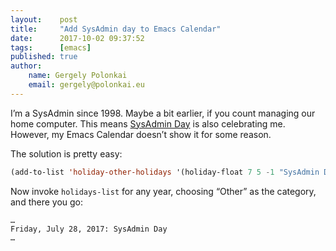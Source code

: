 ```yaml
---
layout:    post
title:     "Add SysAdmin day to Emacs Calendar"
date:      2017-10-02 09:37:52
tags:      [emacs]
published: true
author:
    name: Gergely Polonkai
    email: gergely@polonkai.eu
---
```

I’m a SysAdmin since 1998.  Maybe a bit earlier, if you count managing our home computer.  This
means [SysAdmin Day](http://sysadminday.com/) is also celebrating me.  However, my Emacs Calendar
doesn’t show it for some reason.

The solution is pretty easy:

``` lisp
(add-to-list 'holiday-other-holidays '(holiday-float 7 5 -1 "SysAdmin Day") t)
```

Now invoke `holidays-list` for any year, choosing “Other” as the category, and there you go:

```
…
Friday, July 28, 2017: SysAdmin Day
…
```
